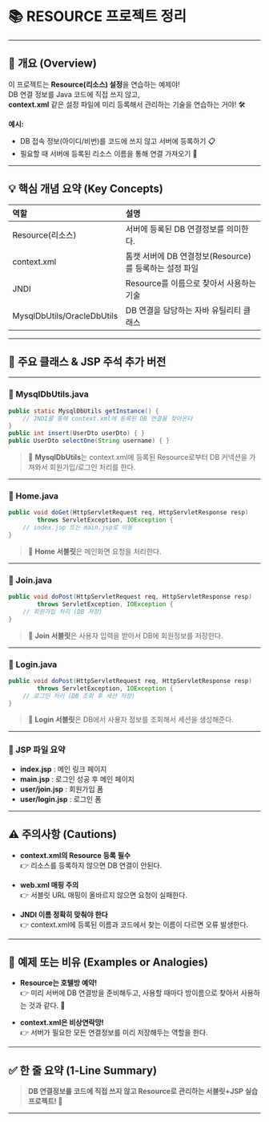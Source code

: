 # 📚 RESOURCE 프로젝트 정리

---

## 📌 개요 (Overview)

이 프로젝트는 **Resource(리소스) 설정**을 연습하는 예제야!  
DB 연결 정보를 Java 코드에 직접 쓰지 않고,  
**context.xml** 같은 설정 파일에 미리 등록해서 관리하는 기술을 연습하는 거야! 🛠️

**예시:**
- DB 접속 정보(아이디/비번)를 코드에 쓰지 않고 서버에 등록하기 📋
- 필요할 때 서버에 등록된 리소스 이름을 통해 연결 가져오기 🎯

---

## 💡 핵심 개념 요약 (Key Concepts)

| 역할 | 설명 |
|:---|:---|
| Resource(리소스) | 서버에 등록된 DB 연결정보를 의미한다. |
| context.xml | 톰캣 서버에 DB 연결정보(Resource)를 등록하는 설정 파일 |
| JNDI | Resource를 이름으로 찾아서 사용하는 기술 |
| MysqlDbUtils/OracleDbUtils | DB 연결을 담당하는 자바 유틸리티 클래스 |

---

## 🧪 주요 클래스 & JSP 주석 추가 버전

---

### 📄 MysqlDbUtils.java

```java
public static MysqlDbUtils getInstance() {
    // JNDI를 통해 context.xml에 등록된 DB 연결을 찾아온다
}
public int insert(UserDto userDto) { }
public UserDto selectOne(String username) { }
```

> 📌 **MysqlDbUtils**는 context.xml에 등록된 Resource로부터 DB 커넥션을 가져와서 회원가입/로그인 처리를 한다.

---

### 📄 Home.java

```java
public void doGet(HttpServletRequest req, HttpServletResponse resp) 
        throws ServletException, IOException {
    // index.jsp 또는 main.jsp로 이동
}
```

> 📌 **Home 서블릿**은 메인화면 요청을 처리한다.

---

### 📄 Join.java

```java
public void doPost(HttpServletRequest req, HttpServletResponse resp) 
        throws ServletException, IOException {
    // 회원가입 처리 (DB 저장)
}
```

> 📌 **Join 서블릿**은 사용자 입력을 받아서 DB에 회원정보를 저장한다.

---

### 📄 Login.java

```java
public void doPost(HttpServletRequest req, HttpServletResponse resp) 
        throws ServletException, IOException {
    // 로그인 처리 (DB 조회 후 세션 저장)
}
```

> 📌 **Login 서블릿**은 DB에서 사용자 정보를 조회해서 세션을 생성해준다.

---

### 📄 JSP 파일 요약

- **index.jsp** : 메인 링크 페이지
- **main.jsp** : 로그인 성공 후 메인 페이지
- **user/join.jsp** : 회원가입 폼
- **user/login.jsp** : 로그인 폼

---

## ⚠️ 주의사항 (Cautions)

- **context.xml의 Resource 등록 필수**  
  👉 리소스를 등록하지 않으면 DB 연결이 안된다.

- **web.xml 매핑 주의**  
  👉 서블릿 URL 매핑이 올바르지 않으면 요청이 실패한다.

- **JNDI 이름 정확히 맞춰야 한다**  
  👉 context.xml에 등록된 이름과 코드에서 찾는 이름이 다르면 오류 발생한다.

---

## 🧪 예제 또는 비유 (Examples or Analogies)

- **Resource는 호텔방 예약!**  
  👉 미리 서버에 DB 연결방을 준비해두고, 사용할 때마다 방이름으로 찾아서 사용하는 것과 같다. 🏨

- **context.xml은 비상연락망!**  
  👉 서버가 필요한 모든 연결정보를 미리 저장해두는 역할을 한다.

---

## ✅ 한 줄 요약 (1-Line Summary)

> **DB 연결정보를 코드에 직접 쓰지 않고 Resource로 관리하는 서블릿+JSP 실습 프로젝트! 🚀**

---
